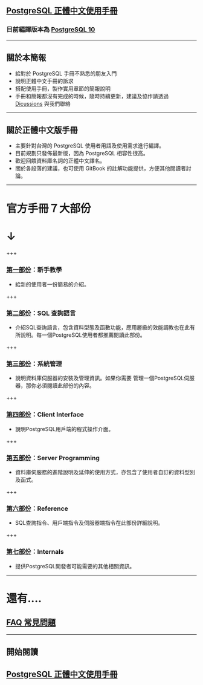 ## [PostgreSQL 正體中文使用手冊](https://docs.postgresql.tw)
### 目前編譯版本為 [PostgreSQL 10](https://www.postgresql.org/docs/10/static/index.html)

---

## 關於本簡報
* 給對於 PostgreSQL 手冊不熟悉的朋友入門
* 說明正體中文手冊的訴求
* 搭配使用手冊，製作實用章節的簡報說明
* 手冊和簡報都沒有完成的時候，隨時持續更新，建議及協作請透過 [Dicussions](https://www.gitbook.com/book/pgsql-tw/postgresql-10/discussions) 與我們聯絡

---

## 關於正體中文版手冊
* 主要針對台灣的 PostgreSQL 使用者用語及使用需求進行編譯。
* 目前規劃只發佈最新版，因為 PostgreSQL 相容性很高。
* 歡迎回饋資料庫名詞的正體中文譯名。
* 關於各段落的建議，也可使用 GitBook 的註解功能提供，方便其他閱讀者討論。

---

# 官方手冊７大部份
# ↓

+++
### [第一部份](https://pgsql-tw.gitbooks.io/documents/content/tw.10/i-tutorial.html)：新手教學
* 給新的使用者一份簡易的介紹。

+++
### [第二部份](https://pgsql-tw.gitbooks.io/documents/content/tw.10/ii-the-sql-language.html)：SQL 查詢語言
* 介紹SQL查詢語言，包含資料型態及函數功能，應用層級的效能調教也在此有所說明。每一個PostgreSQL使用者都推薦閱讀此部份。

+++
### [第三部份](https://pgsql-tw.gitbooks.io/documents/content/tw.10/iii-server-administration.html)：系統管理
* 說明資料庫伺服器的安裝及管理資訊。如果你需要 管理一個PostgreSQL伺服器，那你必須閱讀此部份的內容。

+++
### [第四部份](https://pgsql-tw.gitbooks.io/documents/content/tw.10/iv-client-interfaces.html)：Client Interface
* 說明PostgreSQL用戶端的程式操作介面。

+++
### [第五部份](https://pgsql-tw.gitbooks.io/documents/content/tw.10/v-server-programming.html)：Server Programming
* 資料庫伺服務的進階說明及延伸的使用方式，亦包含了使用者自訂的資料型別及函式。

+++
### [第六部份](https://pgsql-tw.gitbooks.io/documents/content/tw.10/v-server-programming.html)：Reference
* SQL查詢指令、用戶端指令及伺服器端指令在此部份詳細說明。

+++
### [第七部份](https://pgsql-tw.gitbooks.io/documents/content/tw.10/v-server-programming.html)：Internals
* 提供PostgreSQL開發者可能需要的其他相關資訊。

---

# 還有....
## [FAQ 常見問題](https://faq.postgresql.tw)

---

## 開始閱讀
## [PostgreSQL 正體中文使用手冊](https://docs.postgresql.tw)
